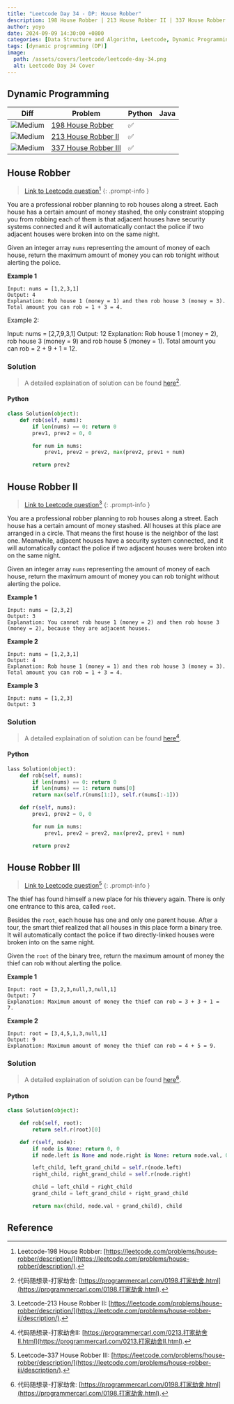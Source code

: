 ```yaml
---
title: "Leetcode Day 34 - DP: House Robber"
description: 198 House Robber | 213 House Robber II | 337 House Robber III
author: yoyo
date: 2024-09-09 14:30:00 +0800
categories: [Data Structure and Algorithm, Leetcode, Dynamic Programming]
tags: [dynamic programming (DP)]
image:
  path: /assets/covers/leetcode/leetcode-day-34.png
  alt: Leetcode Day 34 Cover
---
```


## Dynamic Programming

| Diff                                                                                                | Problem                                                                                 | Python | Java |
|-----------------------------------------------------------------------------------------------------|-----------------------------------------------------------------------------------------|--------|--------|
| ![Medium](https://img.shields.io/badge/Medium-yellow)                                               | [198 House Robber](#house-robber)                                                    |✅      |        |
| ![Medium](https://img.shields.io/badge/Medium-yellow)                                               | [213 House Robber II](#house-robber-ii)                                         |✅      |        |
| ![Medium](https://img.shields.io/badge/Medium-yellow)                                               | [337 House Robber III](#house-robber-iii)                                        |✅      |        |


## House Robber

> [Link to Leetcode question](https://leetcode.com/problems/house-robber/description/)[^hb]
{: .prompt-info }

You are a professional robber planning to rob houses along a street. Each house has a certain amount of money stashed, the only constraint stopping you from robbing each of them is that adjacent houses have security systems connected and it will automatically contact the police if two adjacent houses were broken into on the same night.

Given an integer array `nums` representing the amount of money of each house, return the maximum amount of money you can rob tonight without alerting the police.

**Example 1**

```
Input: nums = [1,2,3,1]
Output: 4
Explanation: Rob house 1 (money = 1) and then rob house 3 (money = 3).
Total amount you can rob = 1 + 3 = 4.
```

Example 2:

Input: nums = [2,7,9,3,1]
Output: 12
Explanation: Rob house 1 (money = 2), rob house 3 (money = 9) and rob house 5 (money = 1).
Total amount you can rob = 2 + 9 + 1 = 12.

### Solution

> A detailed explaination of solution can be found [here](https://programmercarl.com/0198.打家劫舍.html)[^hbSolution].

#### Python

```python
class Solution(object):
    def rob(self, nums):
        if len(nums) == 0: return 0
        prev1, prev2 = 0, 0  

        for num in nums:
            prev1, prev2 = prev2, max(prev2, prev1 + num) 

        return prev2
```


## House Robber II

> [Link to Leetcode question](https://leetcode.com/problems/house-robber-ii/description/)[^hbii]
{: .prompt-info }

You are a professional robber planning to rob houses along a street. Each house has a certain amount of money stashed. All houses at this place are arranged in a circle. That means the first house is the neighbor of the last one. Meanwhile, adjacent houses have a security system connected, and it will automatically contact the police if two adjacent houses were broken into on the same night.

Given an integer array `nums` representing the amount of money of each house, return the maximum amount of money you can rob tonight without alerting the police.

**Example 1**

```
Input: nums = [2,3,2]
Output: 3
Explanation: You cannot rob house 1 (money = 2) and then rob house 3 (money = 2), because they are adjacent houses.
```

**Example 2**

```
Input: nums = [1,2,3,1]
Output: 4
Explanation: Rob house 1 (money = 1) and then rob house 3 (money = 3).
Total amount you can rob = 1 + 3 = 4.
```

**Example 3**

```
Input: nums = [1,2,3]
Output: 3
```

### Solution

> A detailed explaination of solution can be found [here](https://programmercarl.com/0213.打家劫舍II.html)[^hbiiSolution].

#### Python

```python
lass Solution(object):
    def rob(self, nums):
        if len(nums) == 0: return 0
        if len(nums) == 1: return nums[0]
        return max(self.r(nums[1:]), self.r(nums[:-1]))

    def r(self, nums):
        prev1, prev2 = 0, 0  

        for num in nums:
            prev1, prev2 = prev2, max(prev2, prev1 + num) 

        return prev2
```


## House Robber III

> [Link to Leetcode question](https://leetcode.com/problems/house-robber-iii/description/)[^hbiii]
{: .prompt-info }

The thief has found himself a new place for his thievery again. There is only one entrance to this area, called `root`.

Besides the `root`, each house has one and only one parent house. After a tour, the smart thief realized that all houses in this place form a binary tree. It will automatically contact the police if two directly-linked houses were broken into on the same night.

Given the `root` of the binary tree, return the maximum amount of money the thief can rob without alerting the police.

**Example 1**

[image]: house-robber-iii-example-1

```
Input: root = [3,2,3,null,3,null,1]
Output: 7
Explanation: Maximum amount of money the thief can rob = 3 + 3 + 1 = 7.
```

**Example 2**

[image]: house-robber-iii-example-2

```
Input: root = [3,4,5,1,3,null,1]
Output: 9
Explanation: Maximum amount of money the thief can rob = 4 + 5 = 9.
```


### Solution

> A detailed explaination of solution can be found [here](https://programmercarl.com/0337.打家劫舍.html#)[^hbSolution].

#### Python

```python
class Solution(object):

    def rob(self, root):
        return self.r(root)[0]

    def r(self, node):
        if node is None: return 0, 0
        if node.left is None and node.right is None: return node.val, 0

        left_child, left_grand_child = self.r(node.left)
        right_child, right_grand_child = self.r(node.right)

        child = left_child + right_child
        grand_child = left_grand_child + right_grand_child

        return max(child, node.val + grand_child), child
```


## Reference

[^hb]:Leetcode-198 House Robber: [https://leetcode.com/problems/house-robber/description/](https://leetcode.com/problems/house-robber/description/).
[^hbSolution]:代码随想录-打家劫舍: [https://programmercarl.com/0198.打家劫舍.html](https://programmercarl.com/0198.打家劫舍.html).
[^hbii]:Leetcode-213 House Robber II: [https://leetcode.com/problems/house-robber/description/](https://leetcode.com/problems/house-robber-ii/description/).
[^hbiiSolution]:代码随想录-打家劫舍II: [https://programmercarl.com/0213.打家劫舍II.html](https://programmercarl.com/0213.打家劫舍II.html).
[^hbiii]:Leetcode-337 House Robber III: [https://leetcode.com/problems/house-robber/description/](https://leetcode.com/problems/house-robber-iii/description/).
[^hbiiiSolution]:代码随想录-打家劫舍III: [https://programmercarl.com/0198.打家劫舍III.html](https://programmercarl.com/0337.打家劫舍OOO.html).
